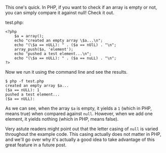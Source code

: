 This one's quick. In PHP, if you want to check if an array is empty or not, you can simply compare it against null! Check it out.

test.php:
	
    <?php
    	$a = array();
    	echo "created an empty array \$a...\n";
    	echo "(\$a == nULL): " . ($a == nUlL) . "\n";
    	array_push($a, 'element');
    	echo "pushed a test element...\n";
    	echo "(\$a == nULL): " . ($a == nuLL) . "\n";
	?>

Now we run it using the command line and see the results.

	$ php -f test.php 
	created an empty array $a...
	($a == nULL): 1
	pushed a test element...
	($a == nULL): 

As we can see, when the array ``$a`` is empty, it yields a ``1`` (which in PHP, means true) when compared against `null`. However, when we add one element, it yields nothing (which in PHP, means false).

Very astute readers might point out that the letter casing of `null` is varied throughout the example code. This casing actually does not matter in PHP, and we'll go over why it's actually a good idea to take advantage of this great feature in a future post.
